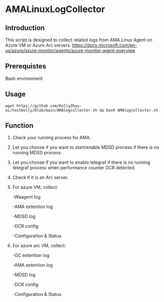 # AMALinuxLogCollector

## Introduction
This script is designed to collect related logs from AMA Linux Agent on Azure VM or Azure Arc servers. 
https://docs.microsoft.com/en-us/azure/azure-monitor/agents/azure-monitor-agent-overview

## Prerequistes
Bash environment

## Usage
`wget https://github.com/KellyZhou-ai/testkelly/blob/main/AMAlogcollector.sh && bash AMAlogcollector.sh`

## Function
1. Check your running process for AMA.
2. Let you choose if you want to start/enable MDSD process if there is no running MDSD process.
3. Let you choose if you want to enable telegraf if there is no running telegraf process when performance counter DCR detected.
4. Check if it is an Arc server.
5. For azure VM, collect:

   -Waagent log
   
   -AMA extention log
   
   -MDSD log
   
   -DCR config
   
   -Configuration & Status
6. For azure arc VM, collect:

   -GC extention log
   
   -AMA extention log
   
   -MDSD log
   
   -DCR config
   
   -Configuration & Status
